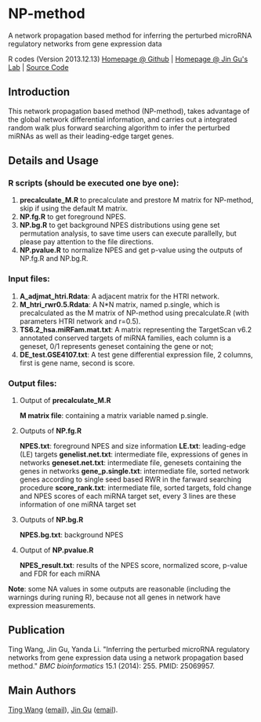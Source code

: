# NP-method
A network propagation based method for inferring the perturbed microRNA regulatory networks from gene expression data

R codes (Version 2013.12.13) [Homepage @ Github](http://wt2015-github.github.io/NP-method/) | [Homepage @ Jin Gu's Lab](http://bioinfo.au.tsinghua.edu.cn/member/jgu/np/) | [Source Code](https://github.com/wt2015-github/NP-method)

## Introduction
This network propagation based method (NP-method), takes advantage of the global network differential information, and carries out a integrated random walk plus forward searching algorithm to infer the perturbed miRNAs as well as their leading-edge target genes.

## Details and Usage
### R scripts (should be executed one bye one):
1. **precalculate_M.R** to precalculate and prestore M matrix for NP-method, skip if using the default M matrix.
2. **NP.fg.R** to get foreground NPES.
3. **NP.bg.R** to get background NPES distributions using gene set permutation analysis, to save time users can execute parallelly, but please pay attention to the file directions.
4. **NP.pvalue.R** to normalize NPES and get p-value using the outputs of NP.fg.R and NP.bg.R.

### Input files:
1. **A_adjmat_htri.Rdata**: A adjacent matrix for the HTRI network.
2. **M_htri_rwr0.5.Rdata**: A N*N matrix, named p.single, which is precalculated as the M matrix of NP-method using precalculate.R (with parameters HTRI network and r=0.5).
3. **TS6.2_hsa.miRFam.mat.txt**: A matrix representing the TargetScan v6.2 annotated conserved targets of miRNA families, each column is a geneset, 0/1 represents geneset containing the gene or not;
4. **DE_test.GSE4107.txt**: A test gene differential expression file, 2 columns, first is gene name, second is score.

### Output files:
1. Output of **precalculate_M.R**

	**M matrix file**: containing a matrix variable named p.single.
2. Outputs of **NP.fg.R**

	**NPES.txt**: foreground NPES and size information
	**LE.txt**: leading-edge (LE) targets
	**genelist.net.txt**: intermediate file, expressions of genes in networks
	**geneset.net.txt**: intermediate file, genesets containing the genes in networks
	**gene_p.single.txt**: intermediate file, sorted network genes according to single seed based RWR in the farward searching procedure
	**score_rank.txt**: intermediate file, sorted targets, fold change and NPES scores of each miRNA target set, every 3 lines are these information of one miRNA target set
3. Outputs of **NP.bg.R**

	**NPES.bg.txt**: background NPES
4. Output of **NP.pvalue.R**

	**NPES_result.txt**: results of the NPES score, normalized score, p-value and FDR for each miRNA

**Note**: some NA values in some outputs are reasonable (including the warnings during runing R), because not all genes in network have expression measurements.

## Publication
Ting Wang, Jin Gu, Yanda Li. "Inferring the perturbed microRNA regulatory networks from gene expression data using a network propagation based method." *BMC bioinformatics* 15.1 (2014): 255. PMID: 25069957.

## Main Authors
[Ting Wang](http://wt2015-github.github.io/) ([email](wang9ting@gmail.com)), [Jin Gu](http://bioinfo.au.tsinghua.edu.cn/member/jgu/) ([email](wellgoo@gmail.com)).
